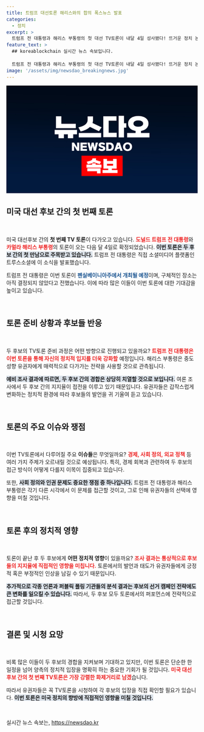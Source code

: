 ```yaml
---
title: 트럼프 대선토론 해리스와의 합의 폭스뉴스 발표
categories:
  - 정치
excerpt: >
  트럼프 전 대통령과 해리스 부통령의 첫 대선 TV토론이 내달 4일 성사됐다! 뜨거운 정치 논쟁이 예상되는 이번 토론, 그 장소는 아직 미정이지만 여러분의 관심을 끌 이유는 충분하다.
feature_text: >
  ## koreablockchain 실시간 뉴스 속보입니다.

  트럼프 전 대통령과 해리스 부통령의 첫 대선 TV토론이 내달 4일 성사됐다! 뜨거운 정치 논쟁이 예상되는 이번 토론, 그 장소는 아직 미정이지만 여러분의 관심을 끌 이유는 충분하다.
image: '/assets/img/newsdao_breakingnews.jpg'
---
```


<p><img src="/assets/img/newsdao_breakingnews.jpg" alt="koreablockchain 속보" /></p>

<h2 data-ke-size="size26">미국 대선 후보 간의 첫 번째 토론</h2>

<p data-ke-size="size16">&nbsp;</p>

<p>미국 대선후보 간의 <b>첫 번째 TV 토론</b>이 다가오고 있습니다. <b><span style="color: #ee2323;">도널드 트럼프 전 대통령</span></b>와 <b><span style="color: #ee2323;">카멀라 해리스 부통령</span></b>의 토론이 오는 다음 달 4일로 확정되었습니다. <b><span style="background-color: #21538527;">이번 토론은 두 후보 간의 첫 만남으로 주목받고 있습니다.</span></b> 트럼프 전 대통령은 직접 소셜미디어 플랫폼인 트루스소셜에 이 소식을 발표했습니다. </p>

<p>트럼프 전 대통령은 이번 토론이 <b><span style="color: #1a5490;">펜실베이니아주에서 개최될 예정</span></b>이며, 구체적인 장소는 아직 결정되지 않았다고 전했습니다. 이에 따라 많은 이들이 이번 토론에 대한 기대감을 높이고 있습니다.</p>

<p data-ke-size="size16">&nbsp;</p>

<h2 data-ke-size="size26">토론 준비 상황과 후보들 반응</h2>

<p data-ke-size="size16">&nbsp;</p>

<p>두 후보의 TV토론 준비 과정은 어떤 방향으로 진행되고 있을까요? <b><span style="color: #ee2323;">트럼프 전 대통령은 이번 토론을 통해 자신의 정치적 입지를 더욱 강화할</span></b> 예정입니다. 해리스 부통령은 중도 성향 유권자에게 매력적으로 다가가는 전략을 사용할 것으로 관측됩니다.</p>

<p><b><span style="background-color: #21538527;">예비 조사 결과에 따르면, 두 후보 간의 경합은 상당히 치열할 것으로 보입니다.</span></b> 여론 조사에서 두 후보 간의 지지율이 접전을 이루고 있기 때문입니다. 유권자들은 갑작스럽게 변화하는 정치적 환경에 따라 후보들의 발언을 귀 기울여 듣고 있습니다.</p>

<p data-ke-size="size16">&nbsp;</p>

<h2 data-ke-size="size26">토론의 주요 이슈와 쟁점</h2>

<p data-ke-size="size16">&nbsp;</p>

<p>이번 TV토론에서 다루어질 주요 <b>이슈들</b>은 무엇일까요? <b><span style="color: #ee2323;">경제, 사회 정의, 외교 정책</span></b> 등 여러 가지 주제가 오르내릴 것으로 예상됩니다. 특히, 경제 회복과 관련하여 두 후보의 접근 방식이 어떻게 다를지 이목이 집중되고 있습니다.</p>

<p>또한, <b><span style="background-color: #21538527;">사회 정의와 인권 문제도 중요한 쟁점 중 하나입니다.</span></b> 트럼프 전 대통령과 해리스 부통령은 각기 다른 시각에서 이 문제를 접근할 것이고, 그로 인해 유권자들의 선택에 영향을 미칠 것입니다. </p>

<p data-ke-size="size16">&nbsp;</p>

<h2 data-ke-size="size26">토론 후의 정치적 영향</h2>

<p data-ke-size="size16">&nbsp;</p>

<p>토론이 끝난 후 두 후보에게 <b>어떤 정치적 영향</b>이 있을까요? <b><span style="color: #ee2323;">조사 결과는 통상적으로 후보들의 지지율에 직접적인 영향을 미칩니다.</span></b> 토론에서의 발언과 태도가 유권자들에게 긍정적 혹은 부정적인 인상을 남길 수 있기 때문입니다.</p>

<p><b><span style="background-color: #21538527;">추가적으로 각종 언론과 퍼블릭 폴링 기관들의 분석 결과는 후보의 선거 캠페인 전략에도 큰 변화를 일으킬 수 있습니다.</span></b> 따라서, 두 후보 모두 토론에서의 퍼포먼스에 전략적으로 접근할 것입니다. </p>

<p data-ke-size="size16">&nbsp;</p>

<h2 data-ke-size="size26">결론 및 시청 요망</h2>

<p data-ke-size="size16">&nbsp;</p>

<p>비록 많은 이들이 두 후보의 경합을 지켜보며 기대하고 있지만, 이번 토론은 단순한 한 일정을 넘어 양측의 정치적 입장을 명확히 하는 중요한 기회가 될 것입니다. <b><span style="color: #ee2323;">미국 대선 후보 간의 첫 번째 TV토론은 가장 강렬한 화제거리로 남겠</span></b>습니다.</p>

<p>따라서 유권자들은 꼭 TV토론을 시청하여 각 후보의 입장을 직접 확인할 필요가 있습니다. <b><span style="background-color: #21538527;">이번 토론은 미국 정치의 향방에 직접적인 영향을 미칠 것입니다.</span></b></p>

<p data-ke-size="size16">&nbsp;</p>
실시간 뉴스 속보는, <a href="https://newsdao.kr" rel="dofollow">https://newsdao.kr</a>


